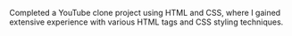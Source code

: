 Completed a YouTube clone project using HTML and CSS, where I gained extensive experience with various HTML tags and CSS styling techniques.
